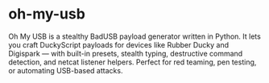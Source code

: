 # oh-my-usb
Oh My USB is a stealthy BadUSB payload generator written in Python. It lets you craft DuckyScript payloads for devices like Rubber Ducky and Digispark — with built-in presets, stealth typing, destructive command detection, and netcat listener helpers. Perfect for red teaming, pen testing, or automating USB-based attacks.
